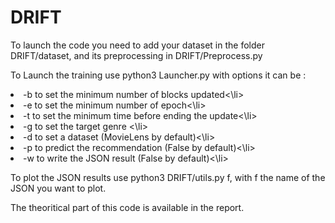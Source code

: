 # DRIFT

To launch the code you need to add your dataset in the folder DRIFT/dataset, and its preprocessing in DRIFT/Preprocess.py 

To Launch the training use python3 Launcher.py with options it can be : <br>
                  <li> -b to set the minimum number of blocks updated<\li>
                  <li> -e to set the minimum number of epoch<\li>
                  <li> -t to set the minimum time before ending the update<\li>
                  <li> -g to set the target genre <\li>
                  <li> -d to set a dataset (MovieLens by default)<\li>
                  <li> -p to predict the recommendation (False by default)<\li>
                  <li> -w to write the JSON result (False by default)<\li>
                  

To plot the JSON results use python3 DRIFT/utils.py f, with f the name of the JSON you want to plot. 

The theoritical part of this code is available in the report. 
